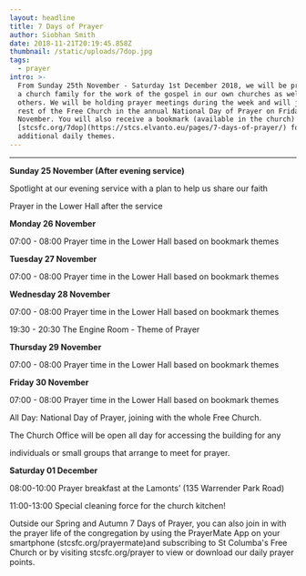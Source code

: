 ```yaml
---
layout: headline
title: 7 Days of Prayer
author: Siobhan Smith
date: 2018-11-21T20:19:45.858Z
thumbnail: /static/uploads/7dop.jpg
tags:
  - prayer
intro: >-
  ​From Sunday 25th November - Saturday 1st December 2018, we will be praying as
  a church family for the work of the gospel in our own churches as well as
  others. We will be holding prayer meetings during the week and will join the
  rest of the Free Church in the annual National Day of Prayer on Friday 30th
  November. You will also receive a bookmark (available in the church) or visit
  [stcsfc.org/7dop](https://stcs.elvanto.eu/pages/7-days-of-prayer/) for the
  additional daily themes.
---
```

****

**Sunday 25 November (After evening service)**

Spotlight at our evening service with a plan to help us share our faith

Prayer in the Lower Hall after the service



**Monday 26 November**

07:00 - 08:00 Prayer time in the Lower Hall based on bookmark themes



**Tuesday 27 November**

07:00 - 08:00 Prayer time in the Lower Hall based on bookmark themes



**Wednesday 28 November**

07:00 - 08:00 Prayer time in the Lower Hall based on bookmark themes

19:30 - 20:30 The Engine Room - Theme of Prayer

**Thursday 29 November**

07:00 - 08:00 Prayer time in the Lower Hall based on bookmark themes

**Friday 30 November**

07:00 - 08:00 Prayer time in the Lower Hall based on bookmark themes

All Day: National Day of Prayer, joining with the whole Free Church.

The Church Office will be open all day for accessing the building for any

individuals or small groups that arrange to meet for prayer.

**Saturday 01 December**

08:00-10:00 Prayer breakfast at the Lamonts’ (135 Warrender Park Road)

11:00-13:00 Special cleaning force for the church kitchen!

Outside our Spring and Autumn 7 Days of Prayer, you can also join in with the prayer life of the congregation by using the PrayerMate App on your smartphone (stcsfc.org/prayermate)and subscribing to St Columba's Free Church or by visiting stcsfc.org/prayer to view or download our daily prayer points.
